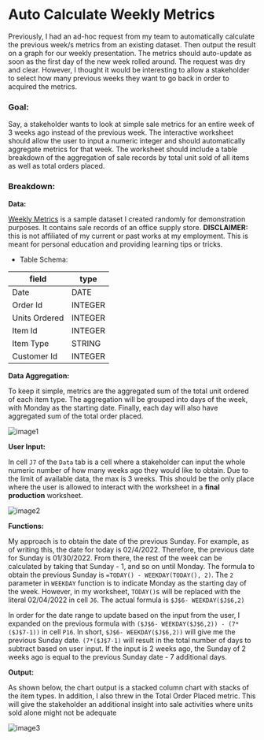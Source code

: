 # Auto Calculate Weekly Metrics

Previously, I had an ad-hoc request from my team to automatically calculate the previous week/s metrics from an existing dataset. Then output the result on a graph for our weekly presentation. The metrics should auto-update as soon as the first day of the new week rolled around. The request was dry and clear. However, I thought it would be interesting to allow a stakeholder to select how many previous weeks they want to go back in order to acquired the metrics. 

### __Goal:__
Say, a stakeholder wants to look at simple sale metrics for an entire week of 3 weeks ago instead of the previous week. The interactive worksheet should allow the user to input a numeric integer and should automatically aggregate metrics for that week. The worksheet should include a table breakdown of the aggregation of sale records by total unit sold of all items as well as total orders placed.  

### __Breakdown:__
__Data:__

[Weekly Metrics](https://docs.google.com/spreadsheets/d/1JBvwVCxa1fj_U2gtwcAsULVV9XeZANCeYM-Z-YGJdnA/edit?usp=sharing) is a sample dataset I created randomly for demonstration purposes. It contains sale records of an office supply store. __DISCLAIMER:__ this is not affiliated of my current or past works at my employment. This is meant for personal education and providing learning tips or tricks. 

- Table Schema:

| field             | type     |
| ----------------- | -------- |
|Date               | DATE     |
|Order Id           | INTEGER  |
|Units Ordered      | INTEGER  |
|Item Id            | INTEGER  |
|Item Type          | STRING   |
|Customer Id        | INTEGER  |

__Data Aggregation:__

To keep it simple, metrics are the aggregated sum of the total unit ordered of each item type. The aggregation will be grouped into days of the week, with Monday as the starting date. Finally, each day will also have aggregated sum of the total order placed.   

![image1](https://github.com/mbo0000/RandomStuffs/blob/main/SpreadSheet%20Things/Weekly%20Metric/images/image1.PNG)

__User Input:__

In cell `J7` of the `Data` tab is a cell where a stakeholder can input the whole numeric number of how many weeks ago they would like to obtain. Due to the limit of available data, the max is 3 weeks. This should be the only place where the user is allowed to interact with the worksheet in a __final production__ worksheet.

![image2](https://github.com/mbo0000/RandomStuffs/blob/main/SpreadSheet%20Things/Weekly%20Metric/images/image2.PNG)

__Functions:__

My approach is to obtain the date of the previous Sunday. For example, as of writing this, the date for today is 02/4/2022. Therefore, the previous date for Sunday is 01/30/2022. From there, the rest of the week can be calculated by taking that Sunday - 1, and so on until Monday. The formula to obtain the previous Sunday is `=TODAY() - WEEKDAY(TODAY(), 2)`. The `2` parameter in `WEEKDAY` function is to indicate Monday as the starting day of the week. However, in my worksheet, `TODAY()`s will be replaced with the literal 02/04/2022 in cell `J6`. The actual formula is `$J$6- WEEKDAY($J$6,2)`

In order for the date range to update based on the input from the user, I expanded on the previous formula with `($J$6- WEEKDAY($J$6,2)) - (7*($J$7-1))` in cell `P16`. In short, `$J$6- WEEKDAY($J$6,2))` will give me the previous Sunday date. `(7*($J$7-1)` will result in the total number of days to subtract based on user input. If the input is 2 weeks ago, the Sunday of 2 weeks ago is equal to the previous Sunday date - 7 additional days.

__Output:__

As shown below, the chart output is a stacked column chart with stacks of the item types. In addition, I also threw in the Total Order Placed metric. This will give the stakeholder an additional insight into sale activities where units sold alone might not be adequate

![image3](https://github.com/mbo0000/RandomStuffs/blob/main/SpreadSheet%20Things/Weekly%20Metric/images/image3.PNG)
